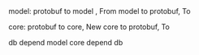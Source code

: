 ##

model:
protobuf to model , From
model to protobuf, To

core: 
protobuf to core, New
core to protobuf, To

db depend model
core depend db
